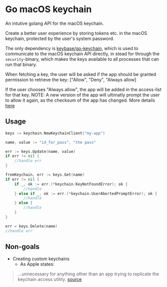 # Go macOS keychain

An intutive golang API for the macOS keychain.

Create a better user experience by storing tokens etc. in the macOS keychain, protected by the user's system password.

The only dependency is [keybase/go-keychain](https://github.com/keybase/go-keychain), which is used to communicate to the macOS keychain API directly, in stead for through the `security`-binary, which makes the keys available to all processes that can run that binary.

When fetching a key, the user will be asked if the app should be granted permission to retrieve the key: ["Allow", "Deny", "Always allow]

If the user chooses "Always allow", the app will be added in the access-list for that key. NOTE: A new version of the app will ultimatly prompt the user to allow it again, as the checksum of the app has changed.
More details [here](https://developer.apple.com/documentation/security/keychain_services/access_control_lists)

## Usage

```go
keys := keychain.NewKeychainClient("my-app")

name, value := "id_for_pass", "the pass"

err := keys.Update(name, value)
if err != nil {
	//handle err
}

fromKeychain, err := keys.Get(name)
if err != nil {
	if _, ok := err.(*keychain.KeyNotFoundError); ok {
		//handle
	} else if _, ok := err.(*keychain.UserAbortedPromptError); ok {
		//handle
	} else {
		//handle
	}
}

err = keys.Delete(name)
//handle err
```

## Non-goals

- Creating custom keychains
  - As Apple states:
> ...unnecessary for anything other than an app trying to replicate the keychain access utility. [source](https://developer.apple.com/documentation/security/keychain_services/keychains)
